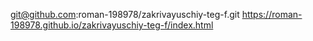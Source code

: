 git@github.com:roman-198978/zakrivayuschiy-teg-f.git
https://roman-198978.github.io/zakrivayuschiy-teg-f/index.html